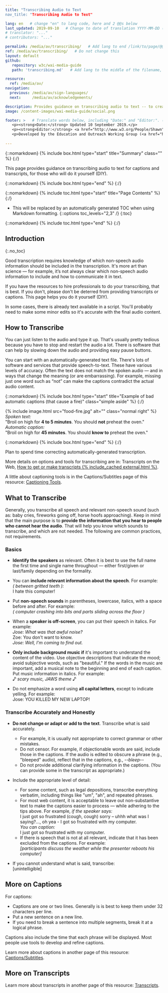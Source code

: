 ```yaml
---
title: "Transcribing Audio to Text
nav_title: "Transcribing Audio to Text"

lang: en   # change "en" to lang code, here and 2 @@s below
last_updated: 2019-09-10   # Change to date of translation YYYY-MM-DD (month in middle)
# translator: "..."
# contributors: "..."

permalink: /media/av/transcribing/   # Add lang to end /link/to/page/@@
ref: /media/av/transcribing/   # Do not change this
layout: default
github:
   repository: w3c/wai-media-guide
   path: 'transcribing.md'   # Add lang to the middle of the filename, e.g., index.@@.md

resource:
  ref: /media/av/
navigation:
  previous: /media/av/sign-languages/
  next:     /media/av/acknowledgements/

description: Provides guidance on transcribing audio to text -- to create captions and transcripts for audio and video media accessibility.
image: /content-images/wai-media-guide/social.png

footer: >   # Translate words below, including "Date:" and "Editor:". (Do not update the date.)
   <p><strong>Date:</strong> Updated 10 September 2019.</p>
   <p><strong>Editor:</strong> <a href="http://www.w3.org/People/Shawn">Shawn Lawton Henry</a>. <a href="/media/av/acknowledgements/">Acknowledgements</a> lists contributors and credits.</p>
   <p>Developed by the Education and Outreach Working Group (<a href="http://www.w3.org/WAI/EO/">EOWG</a>). Originally drafted as part of the <a href="https://www.w3.org/WAI/WCAGTA/">WCAG TA Project</a> funded by the <abbr title="United States">U.S.</abbr> Access Board. Revised as part of the <a href="https://www.w3.org/WAI/expand-access/">WAI Expanding Access project</a> funded by the Ford Foundation.</p>
  
---
```


{::nomarkdown}
{% include box.html type="start" title="Summary" class="" %}
{:/}

This page provides guidance on transcribing audio to text for captions and transcripts, for those who will do it yourself (DIY).

{::nomarkdown}
{% include box.html type="end" %}
{:/}

{::nomarkdown}
{% include toc.html type="start" title="Page Contents" %}
{:/}

- This will be replaced by an automatically generated TOC when using Markdown formatting.
{::options toc_levels="2,3" /}
{:toc}

{::nomarkdown}
{% include toc.html type="end" %}
{:/}

## Introduction
{:.no_toc}

Good transcription requires knowledge of which non-speech audio information should be included in the transcription. It's more art than science — for example, it’s not always clear which non-speech audio information to include and how to communicate it in text.

If you have the resources to hire professionals to do your transcribing, that is best. If you don't, please don't be deterred from providing transcripts or captions. This page helps you do it yourself (DIY).

In some cases, there is already text available in a script. You'll probably need to make some minor edits so it's accurate with the final audio content.

## How to Transcribe

You can just listen to the audio and type it up. That's usually pretty tedious because you have to stop and restart the audio a lot. There is software that can help by slowing down the audio and providing easy pause buttons.

<!-- There are some free services online. They tend to have lower accuracy. You can purchase speech recognition software and train it to be more accurate with your voice. This may be a viable option for things like regular podcasts that usually have a single speaker. -->

You can start with an automatically-generated text file. There's lots of software and services that provide speech-to-text. These have various levels of accuracy. Often the text does not match the spoken audio — and in ways that change the meaning (or are embarrassing). For example, missing just one word such as “not” can make the captions contradict the actual audio content.

{::nomarkdown}
{% include box.html type="start" title="Example of bad automatic captions (that cause a fire)" class="simple aside"  %}
{:/}

{% include image.html src="food-fire.jpg" alt="" class="normal right" %}
  _Spoken text:_<br>&quot;Broil on high for <strong>4 to 5 minutes</strong>. You should <strong>not</strong> preheat the oven.&quot;<br>
  _Automatic caption:_<br>&quot;Broil on high for <strong>45 minutes</strong>. You should <strong>know to</strong> preheat the oven.&quot;

{::nomarkdown}
{% include box.html type="end" %}
{:/}

Plan to spend time correcting automatically-generated transcription.

More details on options and tools for transcribing are in: Transcripts on the Web, [How to get or make transcripts {% include_cached external.html %}]( http://www.uiaccess.com/transcripts/transcripts_on_the_web.html#justdoit).

A little about captioning tools is in the Captions/Subtitles page of this resource: [Captioning Tools](https://wai-media-guide.netlify.com/design-develop/media/captions/#caption-tools).

## What to Transcribe

Generally, you transcribe all speech and relevant non-speech sound (such as: baby cries, fireworks going off, horse hoofs approaching). Keep in mind that the main purpose is to **provide the information that you hear to people who cannot hear the audio**. That will help you know which sounds to transcribe, and which are not needed. The following are common practices, not requirements.

### Basics

* **Identify the speakers** as relevant. Often it is best to use the full name the first time and single name throughout &mdash; either first/given or last/family depending on the formality.

* You can **include relevant information about the speech**. For example:<br>
	<em>( between gritted teeth ):</em><br>
	I hate this computer!

* Put **non-speech sounds** in parentheses, lowercase, italics, with a space before and after. For example:<br>
	 <em>( computer crashing into bits and parts sliding across the floor )</em>

* When a **speaker is off-screen**, you can put their speech in italics. For example:<br>
	<em>Jose: What was that awful noise?</em><br>
	Zoe: You don't want to know.<br>
	<em>Jose: Well, I'm coming to find out.</em>

* **Only include background music if** it's important to understand the content of the video. Use objective descriptions that indicate the mood; avoid subjective words, such as "beautiful." If the words in the music are important, add a musical note to the beginning and end of each caption. Put music information in italics. For example:<br>
	<em>♪ scary music, JAWS theme ♪</em>

* Do not emphasize a word using **all capital letters**, except to indicate yelling. For example:<br>
	Jose: YOU KILLED MY NEW LAPTOP!

### Transcribe Accurately and Honestly

* **Do not change or adapt or add to the text**. Transcribe what is said accurately.
   * For example, it is usually not appropriate to correct grammar or other mistakes.
   * Do not censor. For example, if objectionable words are said, include those in the captions. If the audio is edited to obscure a phrase (e.g., "bleeped" audio), reflect that in the captions, e.g., <em> --bleep-- </em>
   * Do not provide additional clarifying information in the captions. (You can provide some in the transcript as appropriate.)

* Include the appropriate level of detail:
   * For some content, such as legal depositions, transcribe everything verbatim, including things like "um", "ah", and repeated phrases.
   * For most web content, it is acceptable to leave out non-substantive text to make the captions easier to process &mdash; while adhering to the tips above. For example, <em>if the speaker says:</em><br> I just got so frustrated (cough, cough) sorry – uhhh what was I saying?..., oh yea - I got so frustrated with my computer. <br>
<em>You can caption:</em><br>
 I just got so frustrated with my computer.
   * If there is speech that is not at all relevant, indicate that it has been excluded from the captions. For example:<br>
	<em>[participants discuss the weather while the presenter reboots his computer]</em>

* If you cannot understand what is said, transcribe:<br>
[unintelligible]

## More on Captions

For captions:

* Captions are one or two lines. Generally is is best to keep them under 32 characters per line.
* Put a new sentence on a new line.
* If you need to break a sentence into multiple segments, break it at a logical phrase.

Captions also include the time that each phrase will be displayed. Most people use tools to develop and refine captions.

Learn more about captions in another page of this resource: [Captions/Subtitles](/design-develop/media/captions/).

## More on Transcripts

Learn more about transcripts in another page of this resource: [Transcripts](/design-develop/media/transcripts/).
